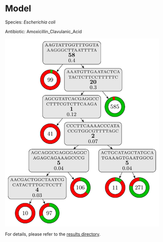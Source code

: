 
# Model

Species: *Escherichia coli*

Antibiotic: Amoxicillin_Clavulanic_Acid

<a href="./model.pdf"><img src="./model.png" /></a>

For details, please refer to the [results directory](../../../../../results/cart_b/escherichia%20coli/amoxicillin_clavulanic_acid/repeat_4/).

